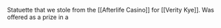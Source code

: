 Statuette that we stole from the [[Afterlife Casino]] for [[Verity Kye]]. Was offered as a prize in a 